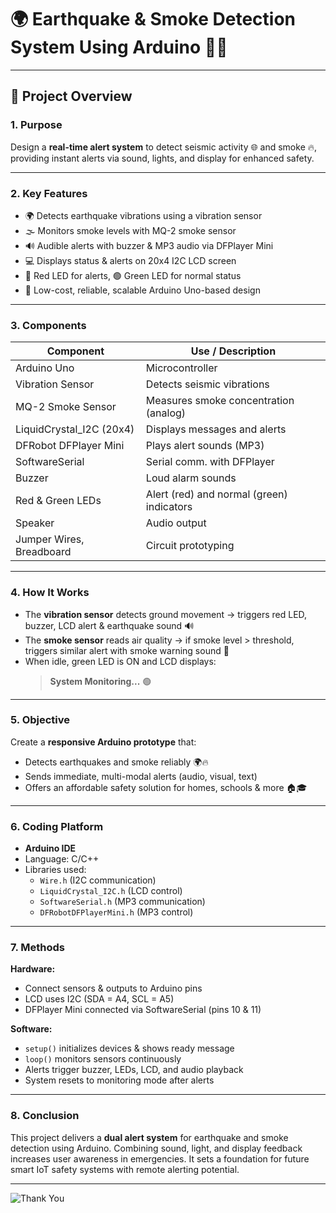 # 🌍 Earthquake & Smoke Detection System Using Arduino 🚨🔥


---

## 📌 Project Overview

### 1. Purpose  
Design a **real-time alert system** to detect seismic activity 🌐 and smoke 🔥, providing instant alerts via sound, lights, and display for enhanced safety.

---

### 2. Key Features  
- 🌍 Detects earthquake vibrations using a vibration sensor  
- 🌫️ Monitors smoke levels with MQ-2 smoke sensor  
- 🔊 Audible alerts with buzzer & MP3 audio via DFPlayer Mini  
- 💻 Displays status & alerts on 20x4 I2C LCD screen  
- 🔴 Red LED for alerts, 🟢 Green LED for normal status  
- 💸 Low-cost, reliable, scalable Arduino Uno-based design

---

### 3. Components  
| Component               | Use / Description                          |
|------------------------|--------------------------------------------|
| Arduino Uno            | Microcontroller                            |
| Vibration Sensor       | Detects seismic vibrations                 |
| MQ-2 Smoke Sensor      | Measures smoke concentration (analog)     |
| LiquidCrystal_I2C (20x4) | Displays messages and alerts                |
| DFRobot DFPlayer Mini  | Plays alert sounds (MP3)                    |
| SoftwareSerial         | Serial comm. with DFPlayer                  |
| Buzzer                 | Loud alarm sounds                           |
| Red & Green LEDs       | Alert (red) and normal (green) indicators  |
| Speaker                | Audio output                               |
| Jumper Wires, Breadboard | Circuit prototyping                        |

---

### 4. How It Works  
- The **vibration sensor** detects ground movement → triggers red LED, buzzer, LCD alert & earthquake sound 🔊  
- The **smoke sensor** reads air quality → if smoke level > threshold, triggers similar alert with smoke warning sound 🔔  
- When idle, green LED is ON and LCD displays:  
  > **System Monitoring...** 🟢

---

### 5. Objective  
Create a **responsive Arduino prototype** that:  
- Detects earthquakes and smoke reliably 🌍🔥  
- Sends immediate, multi-modal alerts (audio, visual, text)  
- Offers an affordable safety solution for homes, schools & more 🏠🎓

---

### 6. Coding Platform  
- **Arduino IDE**  
- Language: C/C++  
- Libraries used:  
  - `Wire.h` (I2C communication)  
  - `LiquidCrystal_I2C.h` (LCD control)  
  - `SoftwareSerial.h` (MP3 communication)  
  - `DFRobotDFPlayerMini.h` (MP3 control)  

---

### 7. Methods  

**Hardware:**  
- Connect sensors & outputs to Arduino pins  
- LCD uses I2C (SDA = A4, SCL = A5)  
- DFPlayer Mini connected via SoftwareSerial (pins 10 & 11)  

**Software:**  
- `setup()` initializes devices & shows ready message  
- `loop()` monitors sensors continuously  
- Alerts trigger buzzer, LEDs, LCD, and audio playback  
- System resets to monitoring mode after alerts  

---

### 8. Conclusion  
This project delivers a **dual alert system** for earthquake and smoke detection using Arduino. Combining sound, light, and display feedback increases user awareness in emergencies. It sets a foundation for future smart IoT safety systems with remote alerting potential.

---
![Thank You](https://img.shields.io/badge/Thank%20You!-blue?style=flat-square&logo=smile)


